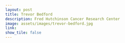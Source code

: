 ```yaml
---
layout: post
title: Trevor Bedford
description: Fred Hutchinson Cancer Research Center
image: assets/images/trevor-bedford.jpg
link: 
show_tile: false
---
```

